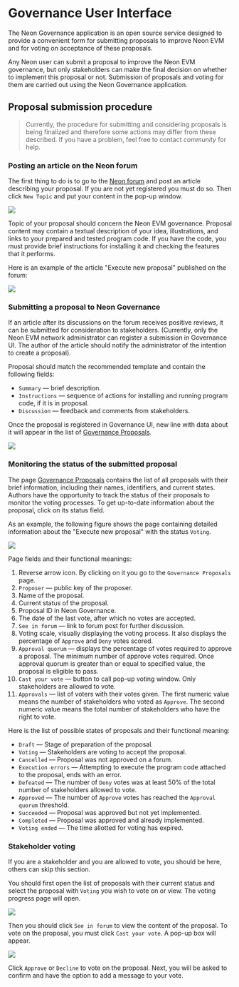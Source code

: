 # Governance User Interface

The Neon Governance application is an open source service designed to provide a convenient form for submitting proposals to improve Neon EVM and for voting on acceptance of these proposals.

Any Neon user can submit a proposal to improve the Neon EVM governance, but only stakeholders can make the final decision on whether to implement this proposal or not. Submission of proposals and voting for them are carried out using the Neon Governance application.

## Proposal submission procedure

> Currently, the procedure for submitting and considering proposals is being finalized and therefore some actions may differ from these described. If you have a problem, feel free to contact *community* for help.

### Posting an article on the Neon forum
The first thing to do is to go to the [Neon forum](https://forum.neon-labs.org) and post an article describing your proposal. If you are not yet registered you must do so. Then click `New Topic` and put your content in the pop-up window.

<div class='neon-img-box-600' style={{textAlign: 'center'}}>

![](./img/govern-ui-1.png)

</div>

Topic of your proposal should concern the Neon EVM governance. Proposal content may contain a textual description of your idea, illustrations, and links to your prepared and tested program code. If you have the code, you must provide brief instructions for installing it and checking the features that it performs.

Here is an example of the article "Execute new proposal" published on the forum:

<div class='neon-img-box-600' style={{textAlign: 'center'}}>

![](./img/govern-ui-2.png)

</div>

### Submitting a proposal to Neon Governance

If an article after its discussions on the forum receives positive reviews, it can be submitted for consideration to stakeholders. (Currently, only the Neon EVM network administrator can register a submission in Governance UI. The author of the article should notify the administrator of the intention to create a proposal).

Proposal should match the recommended template and contain the following fields:
  * `Summary` — brief description.
  * `Instructions` — sequence of actions for installing and running program code, if it is in proposal.
  * `Discussion` — feedback and comments from stakeholders.

Once the proposal is registered in Governance UI, new line with data about it will appear in the list of [Governance Proposals](https://governance.neon-labs.org).

<div class='neon-img-width-600' style={{textAlign: 'center'}}>

![](./img/govern-ui-3.png)

</div>

### Monitoring the status of the submitted proposal
The page [Governance Proposals](https://governance.neon-labs.org) contains the list of all proposals with their brief information, including their names, identifiers, and current states. Authors have the opportunity to track the status of their proposals to monitor the voting processes. To get up-to-date information about the proposal, click on its status field.

As an example, the following figure shows the page containing detailed information about the "Execute new proposal" with the status `Voting`.

<div class='neon-img-width-600' style={{textAlign: 'center'}}>

![](./img/govern-ui-4.png)

</div>

Page fields and their functional meanings:

  1. Reverse arrow icon. By clicking on it you go to the `Governance Proposals` page.
  1. `Proposer` — public key of the proposer.
  1. Name of the proposal.
  1. Current status of the proposal.
  1. Proposal ID in Neon Governance.
  1. The date of the last vote, after which no votes are accepted.
  1. `See in forum` — link to forum post for further discussion.
  1. Voting scale, visually displaying the voting process. It also displays the percentage of `Approve` and `Deny` votes scored.
  1. `Approval quorum` — displays the percentage of votes required to approve a proposal. The minimum number of approve votes required. Once approval quorum is greater than or equal to specified value, the proposal is eligible to pass.
  1. `Cast your vote` — button to call pop-up voting window. Only stakeholders are allowed to vote.
  1. `Approvals` — list of voters with their votes given. The first numeric value means the number of stakeholders who voted as `Approve`. The second numeric value means the total number of stakeholders who have the right to vote.

Here is the list of possible states of proposals and their functional meaning:
  * `Draft` — Stage of preparation of the proposal.
  * `Voting` — Stakeholders are voting to accept the proposal.
  * `Cancelled` — Proposal was not approved on a forum.
  * `Execution errors` — Attempting to execute the program code attached to the proposal, ends with an error.
  * `Defeated` — The number of `Deny` votes was at least 50% of the total number of stakeholders allowed to vote.
  * `Approved` — The number of `Approve` votes has reached the `Approval quorum` threshold.
  * `Succeeded` — Proposal was approved but not yet implemented.
  * `Completed` — Proposal was approved and already implemented.
  * `Voting ended` — The time allotted for voting has expired.

### Stakeholder voting
If you are a stakeholder and you are allowed to vote, you should be here, others can skip this section.

You should first open the list of proposals with their current status and select the proposal with `Voting` you wish to vote on or view. The voting progress page will open.

<div class='neon-img-width-600' style={{textAlign: 'center'}}>

![](./img/govern-ui-5.png)

</div>

Then you should click `See in forum` to view the content of the proposal. To vote on the proposal, you must click `Cast your vote`. A pop-up box will appear.

<div class='neon-img-width-600' style={{textAlign: 'center'}}>

![](./img/govern-ui-6.png)

</div>

 Click `Approve` or `Decline` to vote on the proposal. Next, you will be asked to confirm and have the option to add a message to your vote.
